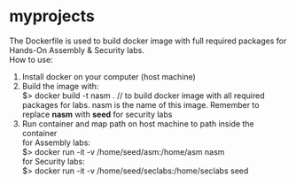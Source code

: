 # myprojects

The Dockerfile is used to build docker image with full required packages for Hands-On Assembly & Security labs. <br>
How to use:<br>
1. Install docker on your computer (host machine) <br>
2. Build the image with: <br>
$> docker build -t nasm .  												// to build docker image with all required packages for labs. nasm is the name of this image. Remember to replace **nasm** with **seed** for security labs
3. Run container and map path on host machine to path inside the container <br>
for Assembly labs:<br>
$> docker run -it -v /home/seed/asm:/home/asm nasm <br>
for Security labs:<br>
$> docker run -it -v /home/seed/seclabs:/home/seclabs seed <br>
   
